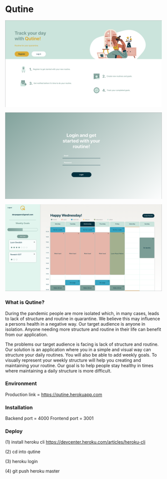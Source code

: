 # Qutine

![Landing page](images/landing.png)

![Login page](images/login.png)

![Dashboard page](images/dashboard.png)

### What is Qutine?
During the pandemic people are more isolated which, in many cases, leads to lack of structure and routine in quarantine. We believe this may influence a persons health in a negative way. Our target audience is anyone in isolation. Anyone needing more structure and routine in their life can benefit from our application.

The problems our target audience is facing is lack of structure and routine. Our solution is an application where you in a simple and visual way can structure your daily routines. You will also be able to add weekly goals. To visually represent your weekly structure will help you creating and maintaining your routine. Our goal is to help people stay healthy in times where maintaining a daily structure is more difficult.

### Environment

Production link = https://qutine.herokuapp.com

### Installation

Backend port = 4000
Frontend port = 3001


### Deploy

(1) install heroku cli
https://devcenter.heroku.com/articles/heroku-cli

(2) cd into qutine

(3) heroku login

(4) git push heroku master
